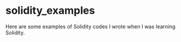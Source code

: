 # solidity_examples

Here are some examples of Solidity codes I wrote when I was learning Solidity.
